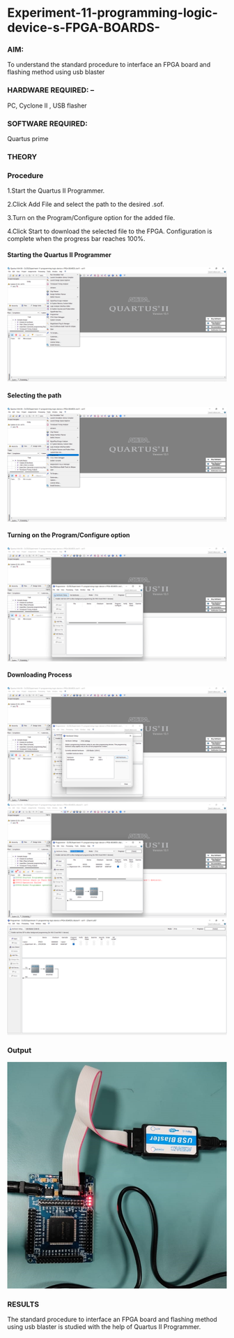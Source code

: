 # Experiment-11-programming-logic-device-s-FPGA-BOARDS-
 ### AIM: 
 To understand the standard procedure to interface an FPGA board and flashing method using usb blaster 
### HARDWARE REQUIRED:  – 
PC, Cyclone II , USB flasher
### SOFTWARE REQUIRED:   
Quartus prime
### THEORY 

### Procedure 

1.Start the Quartus II Programmer.

2.Click Add File and select the path to the desired .sof.

3.Turn on the Program/Configure option for the added file.

4.Click Start to download the selected file to the FPGA. Configuration is complete when the progress bar reaches 100%.

#### Starting the Quartus II Programmer
![op](./ex1.png)
#### Selecting the path 
![op](./ex2.png)
#### Turning on the Program/Configure option
![op](./ex3.png)
#### Downloading Process
![op](./ex5.png)
![op](./ex6.png)
![op](./ex7.png)

### Output
![op](./opp.jpeg)
### RESULTS 
The standard procedure to interface an FPGA board and flashing method using usb blaster is studied with the help of Quartus II Programmer.